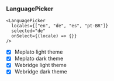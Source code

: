 ### LanguagePicker

```tsx
<LanguagePicker
  locales={["en", "de", "es", "pt-BR"]}
  selected="de"
  onSelect={(locale) => {}}
/>
```

- [x] Meplato light theme
- [x] Meplato dark theme
- [x] Webridge light theme
- [x] Webridge dark theme
